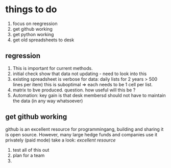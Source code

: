 

# things to do


1. focus on reegression
2. get github working
3. get python working
4. get old spreadsheets to desk



## regression

1. This is important for current methods.
2. initial check show that data not updating - need to look into this
3. existing spreadsheet is verbose for data:
    daily lists for 2 years > 500 lines per item)
    this is suboptimal => each needs to be 1 cell per list.
4. matrix to bve produced.
    question.  how useful will this be ?
5. Automation:
    key gain is that desk membersd should not have to maintain the data (in any way whatsoever)


## get github working
github is an excellent resource for programmingang, building and sharing
it is open source. However, many large hedge funds and companies use it privately (paid mode)
take a look: *excellent resource*

1. test all of this out
2. plan for a team
3. 






